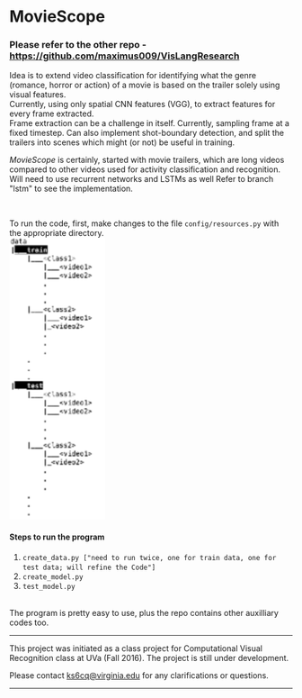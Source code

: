 # MovieScope

### Please refer to the other repo - <a href="https://github.com/maximus009/VisLangResearch" target=_blank>https://github.com/maximus009/VisLangResearch</a>

Idea is to extend video classification for identifying what the genre (romance, horror or action) of a movie is based
on the trailer solely using visual features.
<br>
Currently, using only spatial CNN features (VGG), to extract features for every frame extracted.
<br>
Frame extraction can be a challenge in itself. Currently, sampling frame at a fixed timestep. Can also implement
shot-boundary detection, and split the trailers into scenes which might (or not) be useful in training.

<i>MovieScope</i> is certainly, started with movie trailers, which are long videos compared to other videos used for
activity classification and recognition. Will need to use recurrent networks and LSTMs as well Refer to branch "lstm" to
see the implementation.

<br>

To run the code, first, make changes to the file <code>config/resources.py</code> with the appropriate directory.
<br>
<img src="tree.png">


<h4>Steps to run the program</h4>
<ol>
    <li><code>create_data.py ["need to run twice, one for train data, one for test data; will refine the Code"]</code></li>
    <li><code>create_model.py</code></li>
    <li><code>test_model.py</code></li>
</ol>
<br>
The program is pretty easy to use, plus the repo contains other auxilliary codes too.<hr>

This project was initiated as a class project for Computational Visual Recognition class at UVa (Fall 2016). The project is still under development.

Please contact <mailto>ks6cq@virginia.edu</mailto> for any clarifications or questions.
<hr>
